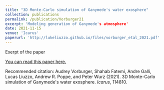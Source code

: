 ```yaml
---
title: "3D Monte-Carlo simulation of Ganymede's water exosphere"
collection: publications
permalink: /publication/Vorburger21
excerpt: 'Modeling generation of Ganymede's atmosphere'
date: 2021-11-15
venue: 'Icarus'
paperurl: 'http://lukeliuzzo.github.io/files/vorburger_etal_2021.pdf'
---
```

Exerpt of the paper

[You can read this paper here.](http://lukeliuzzo.github.io/files/vorburger_etal_2021.pdf)

Recommended citation: Audrey Vorburger, Shahab Fatemi, Andre Galli, Lucas Liuzzo, Andrew R. Poppe, and Peter Wurz (2021). 3D Monte-Carlo simulation of Ganymede's water exosphere. <i>Icarus</i>, 114810.
